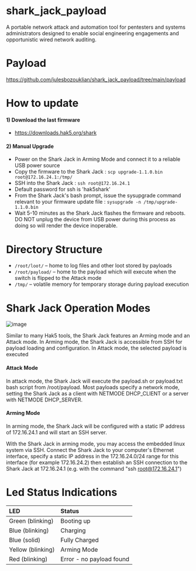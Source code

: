 # shark_jack_payload

A portable network attack and automation tool for pentesters and systems administrators designed to enable social engineering engagements and opportunistic wired network auditing.

# Payload
https://github.com/julesbozouklian/shark_jack_payload/tree/main/payload

# How to update

#### 1) Download the last firmware
 - https://downloads.hak5.org/shark

#### 2) Manual Upgrade
 - Power on the Shark Jack in Arming Mode and connect it to a reliable USB power source
 - Copy the firmware to the Shark Jack : ``` scp upgrade-1.1.0.bin root@172.16.24.1:/tmp/ ```
 - SSH into the Shark Jack : ``` ssh root@172.16.24.1 ```
 - Default password for ssh is 'hak5shark'
 - From the Shark Jack's bash prompt, issue the sysupgrade command relevant to your firmware update file : ``` sysupgrade -n /tmp/upgrade-1.1.0.bin ```
 - Wait 5-10 minutes as the Shark Jack flashes the firmware and reboots. DO NOT unplug the device from USB power during this process as doing so will render the device inoperable.

# Directory Structure
- ``` /root/loot/ ``` – home to log files and other loot stored by payloads  
- ``` /root/payload/ ``` – home to the payload which will execute when the switch is flipped to the Attack mode  
- ``` /tmp/ ``` – volatile memory for temporary storage during payload execution  


# Shark Jack Operation Modes
![image](https://user-images.githubusercontent.com/26013529/149832744-74d3fb1f-48be-4460-b611-c39c6f2e8a18.png)

Similar to many Hak5 tools, the Shark Jack features an Arming mode and an Attack mode. In Arming mode, the Shark Jack is accessible from SSH for payload loading and configuration. In Attack mode, the selected payload is executed

#### Attack Mode
In attack mode, the Shark Jack will execute the payload.sh or payload.txt bash script from /root/payload. Most payloads specify a network mode, setting the Shark Jack as a client with NETMODE DHCP_CLIENT or a server with NETMODE DHCP_SERVER.

#### Arming Mode
In arming mode, the Shark Jack will be configured with a static IP address of 172.16.24.1 and will start an SSH server.

With the Shark Jack in arming mode, you may access the embedded linux system via SSH. Connect the Shark Jack to your computer's Ethernet interface, specify a static IP address in the 172.16.24.0/24 range for this interface (for example 172.16.24.2) then establish an SSH connection to the Shark Jack at 172.16.24.1 (e.g. with the command "ssh root@172.16.24.1")

# Led Status Indications
| LED              | Status          | 
| :--------------- |:--------------- | 
| Green (blinking) | Booting up      |  
| Blue (blinking)  | Charging        |   
| Blue (solid)     | Fully Charged   |  
| Yellow (blinking)| Arming Mode     | 
| Red (blinking)   | Error - no payload found          | 

